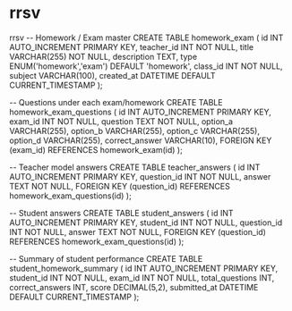 # rrsv
rrsv
-- Homework / Exam master
CREATE TABLE homework_exam (
  id INT AUTO_INCREMENT PRIMARY KEY,
  teacher_id INT NOT NULL,
  title VARCHAR(255) NOT NULL,
  description TEXT,
  type ENUM('homework','exam') DEFAULT 'homework',
  class_id INT NOT NULL,
  subject VARCHAR(100),
  created_at DATETIME DEFAULT CURRENT_TIMESTAMP
);

-- Questions under each exam/homework
CREATE TABLE homework_exam_questions (
  id INT AUTO_INCREMENT PRIMARY KEY,
  exam_id INT NOT NULL,
  question TEXT NOT NULL,
  option_a VARCHAR(255),
  option_b VARCHAR(255),
  option_c VARCHAR(255),
  option_d VARCHAR(255),
  correct_answer VARCHAR(10),
  FOREIGN KEY (exam_id) REFERENCES homework_exam(id)
);

-- Teacher model answers
CREATE TABLE teacher_answers (
  id INT AUTO_INCREMENT PRIMARY KEY,
  question_id INT NOT NULL,
  answer TEXT NOT NULL,
  FOREIGN KEY (question_id) REFERENCES homework_exam_questions(id)
);

-- Student answers
CREATE TABLE student_answers (
  id INT AUTO_INCREMENT PRIMARY KEY,
  student_id INT NOT NULL,
  question_id INT NOT NULL,
  answer TEXT NOT NULL,
  FOREIGN KEY (question_id) REFERENCES homework_exam_questions(id)
);

-- Summary of student performance
CREATE TABLE student_homework_summary (
  id INT AUTO_INCREMENT PRIMARY KEY,
  student_id INT NOT NULL,
  exam_id INT NOT NULL,
  total_questions INT,
  correct_answers INT,
  score DECIMAL(5,2),
  submitted_at DATETIME DEFAULT CURRENT_TIMESTAMP
);
